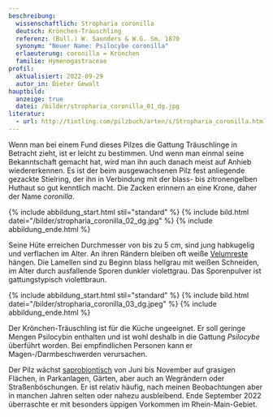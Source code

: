 ```yaml
---
beschreibung:
  wissenschaftlich: Stropharia coronilla
  deutsch: Krönchen-Träuschling
  referenz: (Bull.) W. Saunders & W.G. Sm. 1870
  synonym: "Neuer Name: Psilocybe coronilla"
  erlaeuterung: coronilla = Krönchen
  familie: Hymenogastraceae
profil:
  aktualisiert: 2022-09-29
  autor_in: Dieter Gewalt
hauptbild:
  anzeige: true
  datei: /bilder/stropharia_coronilla_01_dg.jpg
literatur:
  - url: http://tintling.com/pilzbuch/arten/s/Stropharia_coronilla.html
---
```

Wenn man bei einem Fund dieses Pilzes die Gattung Träuschlinge in Betracht zieht, ist er leicht zu bestimmen. Und wenn man einmal seine Bekanntschaft gemacht hat, wird man ihn auch danach meist auf Anhieb wiedererkennen. Es ist der beim ausgewachsenen Pilz fest anliegende gezackte Stielring, der ihn in Verbindung mit der blass- bis zitronengelben Huthaut so gut kenntlich macht. Die Zacken erinnern an eine Krone, daher der Name *coronilla*.

{% include abbildung_start.html stil="standard" %}
{% include bild.html datei="/bilder/stropharia_coronilla_02_dg.jpg" %}
{% include abbildung_ende.html %}

Seine Hüte erreichen Durchmesser von bis zu 5 cm, sind jung habkugelig und verflachen im Alter. An ihren Rändern bleiben oft weiße [Velumreste](Velum "Glossar") hängen. Die Lamellen sind zu Beginn blass hellgrau mit weißen Schneiden, im Alter durch ausfallende Sporen dunkler violettgrau. Das Sporenpulver ist gattungstypisch violettbraun.

{% include abbildung_start.html stil="standard" %}
{% include bild.html datei="/bilder/stropharia_coronilla_03_dg.jpeg" %}
{% include abbildung_ende.html %}

Der Krönchen-Träuschling ist für die Küche ungeeignet. Er soll geringe Mengen Psilocybin enthalten und ist wohl deshalb in die Gattung *Psilocybe* überführt worden. Bei empfindlichen Personen kann er Magen-/Darmbeschwerden verursachen.

Der Pilz wächst [saprobiontisch](saprobiontisch "Glossar") von Juni bis November auf grasigen Flächen, in Parkanlagen, Gärten, aber auch an Wegrändern oder Straßenböschungen. Er ist relativ häufig, nach meinen Beobachtungen aber in manchen Jahren selten oder nahezu ausbleibend. Ende September 2022 überraschte er mit besonders üppigen Vorkommen im Rhein-Main-Gebiet.